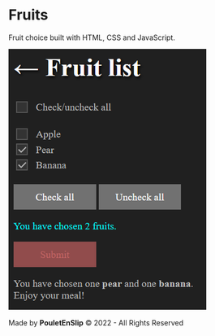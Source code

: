 # Fruits
Fruit choice built with HTML, CSS and JavaScript.

![0](https://github.com/PouletEnSlip/Fruits/blob/main/site.png)

Made by **PouletEnSlip** © 2022 - All Rights Reserved
